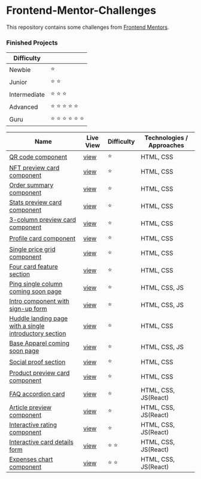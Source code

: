 # Frontend-Mentor-Challenges

This repository contains some challenges from [Frontend Mentors](https://www.frontendmentor.io/challenges). 

### Finished Projects

|Difficulty | |
|---|---|
| Newbie | :star: |
| Junior | :star: :star: |
| Intermediate | :star: :star: :star:  |
| Advanced | :star: :star: :star: :star: :star: |
| Guru | :star: :star: :star: :star: :star: :star: |

| Name                                                                                                                                                                                            |Live View|Difficulty| Technologies / Approaches |
|-------------------------------------------------------------------------------------------------------------------------------------------------------------------------------------------------|---|---|---------------------------|
| [QR code component](https://github.com/azateser/frontendMentor_Projects/tree/main/src/QR%20code%20component)                                                                                    | [view](https://azateser.github.io/frontendMentor_Projects/src/QR%20code%20component/index.html) | :star:   | HTML, CSS                 |
| [NFT preview card component](https://github.com/azateser/frontendMentor_Projects/tree/main/src/NFT%20preview%20card%20component)                                                                | [view](https://azateser.github.io/frontendMentor_Projects/src/NFT%20preview%20card%20component/) | :star:   | HTML, CSS                 |
| [Order summary component](https://github.com/azateser/frontendMentor_Projects/tree/main/src/Order%20summary%20component)                                                                        | [view](https://azateser.github.io/frontendMentor_Projects/src/Order%20summary%20component/) | :star:   | HTML, CSS                 |
| [Stats preview card component](https://github.com/azateser/frontendMentor_Projects/tree/main/src/Stats%20preview%20card%20component)                                                            | [view](https://azateser.github.io/frontendMentor_Projects/src/Stats%20preview%20card%20component/) | :star:   | HTML, CSS                 |
| [3-column preview card component](https://github.com/azateser/frontendMentor_Projects/tree/main/src/3-column%20preview%20card%20component)                                                      | [view](https://azateser.github.io/frontendMentor_Projects/src/3-column%20preview%20card%20component/) | :star:   | HTML, CSS                 |
| [Profile card component](https://github.com/azateser/frontendMentor_Projects/tree/main/src/Profile%20card%20component)                                                                          | [view](https://azateser.github.io/frontendMentor_Projects/src/Profile%20card%20component/) | :star:   | HTML, CSS                 |
| [Single price grid component](https://github.com/azateser/frontendMentor_Projects/tree/main/src/Single%20price%20grid%20component)                                                              | [view](https://azateser.github.io/frontendMentor_Projects/src/Single%20price%20grid%20component/) | :star:   | HTML, CSS                 |
| [Four card feature section](https://github.com/azateser/frontendMentor_Projects/tree/main/src/Four%20card%20feature%20section)                                                                  | [view](https://azateser.github.io/frontendMentor_Projects/src/Four%20card%20feature%20section/) | :star:   | HTML, CSS                 |
| [Ping single column coming soon page](https://github.com/azateser/frontendMentor_Projects/tree/main/src/Ping%20single%20column%20coming%20soon%20page)                                          | [view](https://azateser.github.io/frontendMentor_Projects/src/Ping%20single%20column%20coming%20soon%20page) | :star:   | HTML, CSS, JS             |
| [Intro component with sign-up form](https://github.com/azateser/frontendMentor_Projects/tree/main/src/Intro%20component%20with%20sign-up%20form)                                                | [view](https://azateser.github.io/frontendMentor_Projects/src/Intro%20component%20with%20sign-up%20form) | :star:   | HTML, CSS, JS             |
| [Huddle landing page with a single introductory section](https://github.com/azateser/frontendMentor_Projects/tree/main/src/Huddle%20landing%20page%20with%20a%20single%20introductory%20section) | [view](https://azateser.github.io/frontendMentor_Projects/src/Huddle%20landing%20page%20with%20a%20single%20introductory%20section) | :star:   | HTML, CSS                 |
| [Base Apparel coming soon page](https://github.com/azateser/frontendMentor_Projects/tree/main/src/Base%20Apparel%20coming%20soon%20page)                                                        | [view](https://azateser.github.io/frontendMentor_Projects/src/Base%20Apparel%20coming%20soon%20page) | :star:   | HTML, CSS, JS             |
| [Social proof section](https://github.com/azateser/frontendMentor_Projects/tree/main/src/Social%20proof%20section)                                                                              | [view](https://azateser.github.io/frontendMentor_Projects/src/Social%20proof%20section) | :star:   | HTML, CSS                 |
| [Product preview card component](https://github.com/azateser/frontendMentor_Projects/tree/main/src/Product%20preview%20card%20component)                                                        | [view](https://azateser.github.io/frontendMentor_Projects/src/Product%20preview%20card%20component) | :star:   | HTML, CSS                 |
| [FAQ accordion card](https://github.com/azateser/frontendMentor_Projects/tree/main/src/FAQ%20accordion%20card)                                                                                     | [view](https://azateser.github.io/frontendMentor_Projects/src/FAQ%20accordion%20card/Live) | :star:   | HTML, CSS, JS(React)      |
| [Article preview component](https://github.com/azateser/frontendMentor_Projects/tree/main/src/Article%20preview%20component)                                                                                     | [view](https://azateser.github.io/frontendMentor_Projects/src/Article%20preview%20component/Live) | :star:   | HTML, CSS, JS(React)      |
| [Interactive rating component](https://github.com/azateser/frontendMentor_Projects/tree/main/src/Interactive%20rating%20component)                                                                                     | [view](https://azateser.github.io/frontendMentor_Projects/src/Interactive%20rating%20component/Live) | :star:   | HTML, CSS, JS(React)      |
| [Interactive card details form](https://github.com/azateser/frontendMentor_Projects/tree/main/src/Interactive%20card%20details%20form)                                                                                     | [view](https://azateser.github.io/frontendMentor_Projects/src/Interactive%20card%20details%20form/Live) | :star: :star:   | HTML, CSS, JS(React)      |
| [Expenses chart component](https://github.com/azateser/frontendMentor_Projects/tree/main/src/Expenses%20chart%20component)                                                                                     | [view](https://azateser.github.io/frontendMentor_Projects/src/Expenses%20chart%20component/Live) | :star: :star:   | HTML, CSS, JS(React)      |